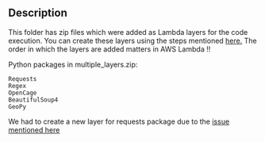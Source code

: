 ## Description
This folder has zip files which were added as Lambda layers for the code execution.
You can create these layers using the steps mentioned [here.](https://towardsdatascience.com/building-custom-layers-on-aws-lambda-35d17bd9abbb)
The order in which the layers are added matters in AWS Lambda !!

Python packages in multiple_layers.zip:
```
Requests
Regex
OpenCage
BeautifulSoup4
GeoPy
```
We had to create a new layer for requests package due to the [issue mentioned here](https://github.com/psf/requests/issues/6443#issuecomment-1535667256)



